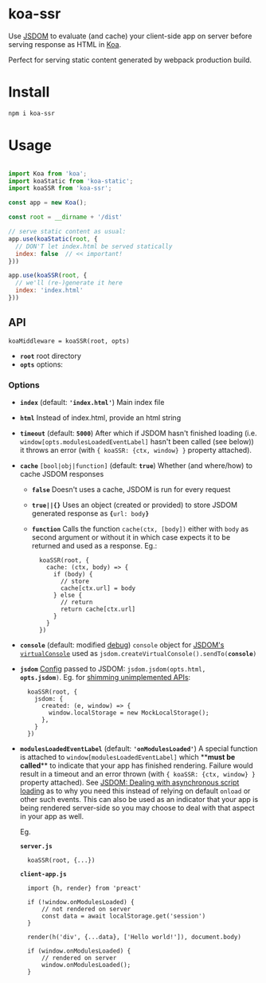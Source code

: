 # koa-ssr

[Koa]: http://koajs.com
[JSDOM]: https://github.com/tmpvar/JSDOM

Use [JSDOM] to evaluate (and cache) your client-side app on server before serving response as HTML in [Koa].

Perfect for serving static content generated by webpack production build.

# Install

```bash
npm i koa-ssr
```

# Usage

```js

import Koa from 'koa';
import koaStatic from 'koa-static';
import koaSSR from 'koa-ssr';

const app = new Koa();

const root = __dirname + '/dist'

// serve static content as usual:
app.use(koaStatic(root, {
  // DON'T let index.html be served statically
  index: false  // << important!
}))

app.use(koaSSR(root, {
  // we'll (re-)generate it here
  index: 'index.html'
}))

```

## API

```
koaMiddleware = koaSSR(root, opts)
```

* **`root`** root directory
* **`opts`** options:

### Options

* **`index`** (default: **`'index.html'`**) Main index file
* **`html`** Instead of index.html, provide an html string
* **`timeout`** (default: **`5000`**) After which if JSDOM hasn't finished loading (i.e. `window[opts.modulesLoadedEventLabel]` hasn't been called (see below)) it throws an error (with `{ koaSSR: {ctx, window} }` property attached).

* **`cache`** `[bool|obj|function]` \(default: **`true`**) Whether (and where/how) to cache JSDOM responses
  * **`false`** Doesn't uses a cache, JSDOM is run for every request
  * **`true||{}`** Uses an object (created or provided) to store JSDOM generated response as <code><strong>{</strong>url: body<strong>}</strong></code>
  * **`function`** Calls the function `cache(ctx, [body])` either with `body` as second argument or without it in which case expects it to be returned and used as a response. Eg.:

    ```
      koaSSR(root, {
        cache: (ctx, body) => {
          if (body) {
            // store
            cache[ctx.url] = body
          } else {
            // return
            return cache[ctx.url]
          }
        }
      })
    ```

* **`console`** (default: modified [debug]) `console` object for [JSDOM's `virtualConsole`](https://github.com/tmpvar/jsdom/#capturing-console-output) used as <code>jsdom.createVirtualConsole().sendTo(<strong>console</strong>)</code>

* **`jsdom`** [Config](https://github.com/tmpvar/jsdom/#how-it-works) passed to JSDOM: <code>jsdom.jsdom(opts.html, <strong>opts.jsdom</strong>)</code>. Eg. for [shimming unimplemented APIs](https://github.com/tmpvar/jsdom/#shimming-unimplemented-apis):

    ```
      koaSSR(root, {
        jsdom: {
          created: (e, window) => {
            window.localStorage = new MockLocalStorage();
          },
        }
      })
    ```

* **`modulesLoadedEventLabel`** (default: **`'onModulesLoaded'`**) A special function is attached to `window[modulesLoadedEventLabel]` which \*\***must be called**\*\* to indicate that your app has finished rendering. Failure would result in a timeout and an error thrown (with `{ koaSSR: {ctx, window} }` property attached). See [JSDOM: Dealing with asynchronous script loading](https://github.com/tmpvar/jsdom/#dealing-with-asynchronous-script-loading) as to why you need this instead of relying on default `onload` or other such events. This can also be used as an indicator that your app is being rendered server-side so you may choose to deal with that aspect in your app as well.

    Eg.

    **`server.js`**

    ```
      koaSSR(root, {...})
    ```

    **`client-app.js`**

    ```
      import {h, render} from 'preact'

      if (!window.onModulesLoaded) {
          // not rendered on server
          const data = await localStorage.get('session')
      }

      render(h('div', {...data}, ['Hello world!']), document.body)

      if (window.onModulesLoaded) {
          // rendered on server
          window.onModulesLoaded();
      }
    ```



[debug]: https://www.npmjs.com/package/debug
